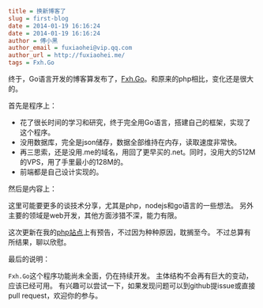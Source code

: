 ```ini

title = 换新博客了
slug = first-blog
date = 2014-01-19 16:16:24
date = 2014-01-19 16:16:24
author = 傅小黑
author_email = fuxiaohei@vip.qq.com
author_url = http://fuxiaohei.me/
tags = Fxh.Go

```

终于，Go语言开发的博客算发布了，[Fxh.Go](http://github.com/fuxiaohei/GoBlog/)。和原来的php相比，变化还是很大的。

首先是程序上：

* 花了很长时间的学习和研究，终于完全用Go语言，搭建自己的框架，实现了这个程序。
* 没用数据库，完全是json储存，数据全部维持在内存，读取速度非常快。
* 再三思索，还是没用.me的域名，用回了更早买的.net。同时，没用大的512M的VPS，用了手里最小的128M的。
* 前端都是自己设计实现的。
<!--more-->

然后是内容上：

这里可能要更多的谈技术分享，尤其是php，nodejs和go语言的一些想法。
另外主要的领域是web开发，其他方面涉猎不深，能力有限。

这次更新在我的[php站点](http://hexiaz.com)上有预告，不过因为种种原因，耽搁至今。
不过总算有所结果，聊以欣慰。

最后的说明：

`Fxh.Go`这个程序功能尚未全面，仍在持续开发。
主体结构不会再有巨大的变动，应该已经可用。
有兴趣可以尝试一下，如果发现问题可以到github提issue或直接pull request，欢迎你的参与。

